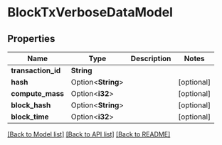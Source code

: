 # BlockTxVerboseDataModel

## Properties

| Name               | Type               | Description | Notes      |
| ------------------ | ------------------ | ----------- | ---------- |
| **transaction_id** | **String**         |             |
| **hash**           | Option<**String**> |             | [optional] |
| **compute_mass**   | Option<**i32**>    |             | [optional] |
| **block_hash**     | Option<**String**> |             | [optional] |
| **block_time**     | Option<**i32**>    |             | [optional] |

[[Back to Model list]](../README.md#documentation-for-models) [[Back to API list]](../README.md#documentation-for-api-endpoints) [[Back to README]](../README.md)
